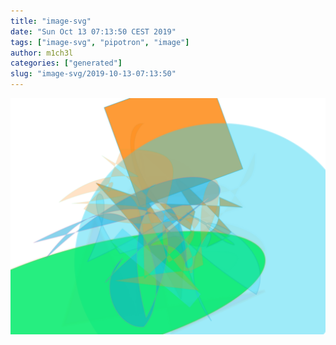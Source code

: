 ```yaml
---
title: "image-svg"
date: "Sun Oct 13 07:13:50 CEST 2019"
tags: ["image-svg", "pipotron", "image"]
author: m1ch3l
categories: ["generated"]
slug: "image-svg/2019-10-13-07:13:50"
---
```


![](image.svg)
